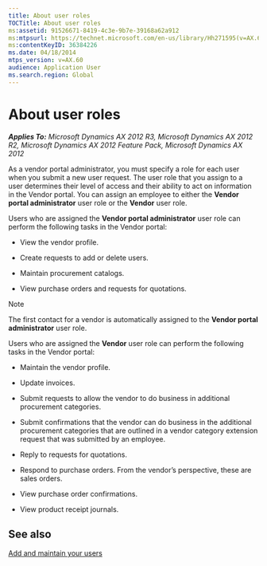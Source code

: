 ```yaml
---
title: About user roles
TOCTitle: About user roles
ms:assetid: 91526671-8419-4c3e-9b7e-39168a62a912
ms:mtpsurl: https://technet.microsoft.com/en-us/library/Hh271595(v=AX.60)
ms:contentKeyID: 36384226
ms.date: 04/18/2014
mtps_version: v=AX.60
audience: Application User
ms.search.region: Global
---
```


# About user roles 


_**Applies To:** Microsoft Dynamics AX 2012 R3, Microsoft Dynamics AX 2012 R2, Microsoft Dynamics AX 2012 Feature Pack, Microsoft Dynamics AX 2012_

As a vendor portal administrator, you must specify a role for each user when you submit a new user request. The user role that you assign to a user determines their level of access and their ability to act on information in the Vendor portal. You can assign an employee to either the **Vendor portal administrator** user role or the **Vendor** user role.

Users who are assigned the **Vendor portal administrator** user role can perform the following tasks in the Vendor portal:

  - View the vendor profile.

  - Create requests to add or delete users.

  - Maintain procurement catalogs.

  - View purchase orders and requests for quotations.


> [!NOTE]
> <P>The first contact for a vendor is automatically assigned to the <STRONG>Vendor portal administrator</STRONG> user role.</P>



Users who are assigned the **Vendor** user role can perform the following tasks in the Vendor portal:

  - Maintain the vendor profile.

  - Update invoices.

  - Submit requests to allow the vendor to do business in additional procurement categories.

  - Submit confirmations that the vendor can do business in the additional procurement categories that are outlined in a vendor category extension request that was submitted by an employee.

  - Reply to requests for quotations.

  - Respond to purchase orders. From the vendor’s perspective, these are sales orders.

  - View purchase order confirmations.

  - View product receipt journals.

## See also

[Add and maintain your users](add-and-maintain-your-users.md)

  


